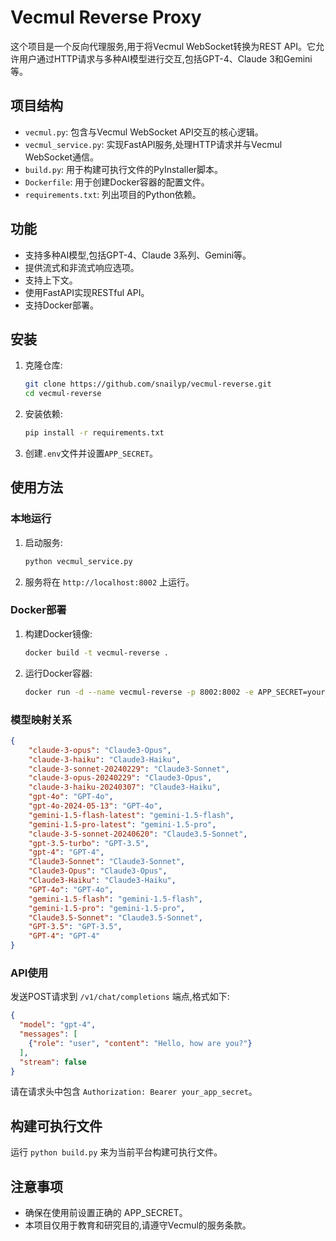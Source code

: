 # Vecmul Reverse Proxy

这个项目是一个反向代理服务,用于将Vecmul WebSocket转换为REST API。它允许用户通过HTTP请求与多种AI模型进行交互,包括GPT-4、Claude 3和Gemini等。

## 项目结构

- `vecmul.py`: 包含与Vecmul WebSocket API交互的核心逻辑。
- `vecmul_service.py`: 实现FastAPI服务,处理HTTP请求并与Vecmul WebSocket通信。
- `build.py`: 用于构建可执行文件的PyInstaller脚本。
- `Dockerfile`: 用于创建Docker容器的配置文件。
- `requirements.txt`: 列出项目的Python依赖。

## 功能

- 支持多种AI模型,包括GPT-4、Claude 3系列、Gemini等。
- 提供流式和非流式响应选项。
- 支持上下文。
- 使用FastAPI实现RESTful API。
- 支持Docker部署。

## 安装

1. 克隆仓库:

    ```bash
    git clone https://github.com/snailyp/vecmul-reverse.git
    cd vecmul-reverse
    ```

2. 安装依赖:

    ```bash
    pip install -r requirements.txt
    ```

3. 创建`.env`文件并设置`APP_SECRET`。

## 使用方法

### 本地运行

1. 启动服务:

    ```bash
    python vecmul_service.py
    ```

2. 服务将在 `http://localhost:8002` 上运行。

### Docker部署

1. 构建Docker镜像:

    ```bash
    docker build -t vecmul-reverse .
    ```

2. 运行Docker容器:

    ```bash
    docker run -d --name vecmul-reverse -p 8002:8002 -e APP_SECRET=your_secret vecmul-reverse
    ```

### 模型映射关系

```json
{
    "claude-3-opus": "Claude3-Opus",
    "claude-3-haiku": "Claude3-Haiku",
    "claude-3-sonnet-20240229": "Claude3-Sonnet",
    "claude-3-opus-20240229": "Claude3-Opus",
    "claude-3-haiku-20240307": "Claude3-Haiku",
    "gpt-4o": "GPT-4o",
    "gpt-4o-2024-05-13": "GPT-4o",
    "gemini-1.5-flash-latest": "gemini-1.5-flash",
    "gemini-1.5-pro-latest": "gemini-1.5-pro",
    "claude-3-5-sonnet-20240620": "Claude3.5-Sonnet",
    "gpt-3.5-turbo": "GPT-3.5",
    "gpt-4": "GPT-4",
    "Claude3-Sonnet": "Claude3-Sonnet",
    "Claude3-Opus": "Claude3-Opus",
    "Claude3-Haiku": "Claude3-Haiku",
    "GPT-4o": "GPT-4o",
    "gemini-1.5-flash": "gemini-1.5-flash",
    "gemini-1.5-pro": "gemini-1.5-pro",
    "Claude3.5-Sonnet": "Claude3.5-Sonnet",
    "GPT-3.5": "GPT-3.5",
    "GPT-4": "GPT-4"
}
```

### API使用

发送POST请求到 `/v1/chat/completions` 端点,格式如下:

```json
{
  "model": "gpt-4",
  "messages": [
    {"role": "user", "content": "Hello, how are you?"}
  ],
  "stream": false
}
```

请在请求头中包含 `Authorization: Bearer your_app_secret`。

## 构建可执行文件

运行 `python build.py` 来为当前平台构建可执行文件。

## 注意事项

- 确保在使用前设置正确的 APP_SECRET。
- 本项目仅用于教育和研究目的,请遵守Vecmul的服务条款。
